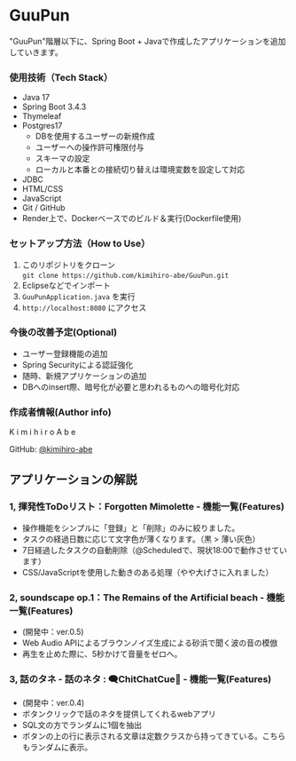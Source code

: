 # GuuPun
"GuuPun"階層以下に、Spring Boot + Javaで作成したアプリケーションを追加していきます。

### 使用技術（Tech Stack）
- Java 17
- Spring Boot 3.4.3
- Thymeleaf
- Postgres17
	- DBを使用するユーザーの新規作成
	- ユーザーへの操作許可権限付与
	- スキーマの設定
	- ローカルと本番との接続切り替えは環境変数を設定して対応
- JDBC
- HTML/CSS
- JavaScript
- Git / GitHub
- Render上で、Dockerベースでのビルド＆実行(Dockerfile使用)


### セットアップ方法（How to Use）
1. このリポジトリをクローン  
   `git clone https://github.com/kimihiro-abe/GuuPun.git`
2. Eclipseなどでインポート
3. `GuuPunApplication.java` を実行
4. `http://localhost:8080` にアクセス

### 今後の改善予定(Optional)
- ユーザー登録機能の追加
- Spring Securityによる認証強化
- 随時、新規アプリケーションの追加
- DBへのinsert際、暗号化が必要と思われるものへの暗号化対応

### 作成者情報(Author info)
K i m i h i r o    A b e

GitHub: [@kimihiro-abe](https://github.com/kimihiro-abe)


## アプリケーションの解説
### 1, 揮発性ToDoリスト：Forgotten Mimolette  -  機能一覧(Features)
- 操作機能をシンプルに「登録」と「削除」のみに絞りました。
- タスクの経過日数に応じて文字色が薄くなります。（黒 > 薄い灰色）
- 7日経過したタスクの自動削除（@Scheduledで、現状18:00で動作させています）
- CSS/JavaScriptを使用した動きのある処理（やや大げさに入れました）

### 2, soundscape op.1：The Remains of the Artificial beach  -  機能一覧(Features)
- (開発中：ver.0.5)
- Web Audio APIによるブラウンノイズ生成による砂浜で聞く波の音の模倣
- 再生を止めた際に、5秒かけて音量をゼロへ。

### 3, 話のタネ - 話のネタ : 🗨️ChitChatCue💬  -  機能一覧(Features)
- (開発中：ver.0.4)
- ボタンクリックで話のネタを提供してくれるwebアプリ
- SQL文の方でランダムに1個を抽出
- ボタンの上の行に表示される文章は定数クラスから持ってきている。こちらもランダムに表示。
